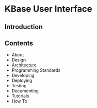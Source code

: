 # KBase User Interface

## Introduction

## Contents

- About
- Design
- [Architecture](architecture.html)
- Programming Standards
- Developing
- Deploying
- Testing
- Documenting
- Tutorials
- How To
